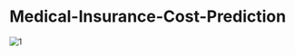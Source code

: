 # Medical-Insurance-Cost-Prediction

![1](https://github.com/risarif/Medical-Insurance-Cost-Prediction/assets/154625806/2ed2210a-634c-4d10-ad2e-60b9c4f9cf17)

